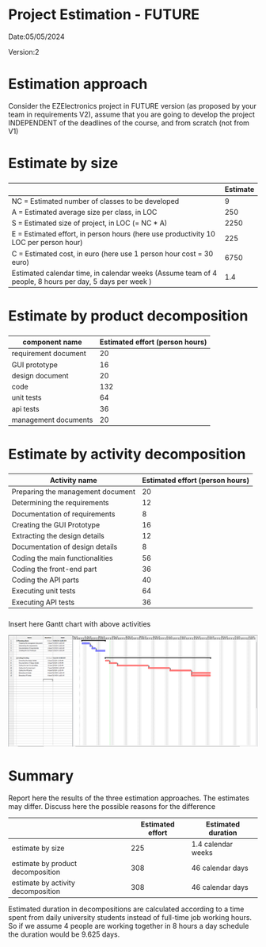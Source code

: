 # Project Estimation - FUTURE
Date:05/05/2024

Version:2


# Estimation approach
Consider the EZElectronics  project in FUTURE version (as proposed by your team in requirements V2), assume that you are going to develop the project INDEPENDENT of the deadlines of the course, and from scratch (not from V1)
# Estimate by size
### 
|             | Estimate                        |             
| ----------- | ------------------------------- |  
| NC =  Estimated number of classes to be developed   |   9                          |             
|  A = Estimated average size per class, in LOC       |              250              | 
| S = Estimated size of project, in LOC (= NC * A) |2250 | 
| E = Estimated effort, in person hours (here use productivity 10 LOC per person hour)  |    225                                  |   
| C = Estimated cost, in euro (here use 1 person hour cost = 30 euro) | 6750 | 
| Estimated calendar time, in calendar weeks (Assume team of 4 people, 8 hours per day, 5 days per week ) |     1.4               |               

# Estimate by product decomposition
### 
|         component name    | Estimated effort (person hours)   |             
| ----------- | ------------------------------- | 
|requirement document    | 20|
| GUI prototype |16|
|design document |20|
|code |132|
| unit tests |64|
| api tests |36|
| management documents  |20|

# Estimate by activity decomposition
### 
|         Activity name    | Estimated effort (person hours)   |             
| ----------- | ------------------------------- |
|Preparing the management document| 20 |
|Determining the requirements| 12 |
|Documentation of requirements | 8 |
|Creating the GUI Prototype | 16 |
|Extracting the design details| 12 |
|Documentation of design details| 8 |
|Coding the main functionalities| 56 |
|Coding the front-end part|36|
|Coding the API parts| 40 |
|Executing unit tests| 64 |
|Executing API tests| 36 |

###
Insert here Gantt chart with above activities

![Gantt](assets/images/Gantt_Diagrams/EstimationV2.png)

# Summary

Report here the results of the three estimation approaches. The  estimates may differ. Discuss here the possible reasons for the difference

|             | Estimated effort                        |   Estimated duration |          
| ----------- | ------------------------------- | ---------------|
| estimate by size |225| 1.4 calendar weeks| 
| estimate by product decomposition |308| 46 calendar days |
| estimate by activity decomposition |308| 46 calendar days|

Estimated duration in decompositions are calculated according to a time spent from daily university students instead of full-time job working hours. So if we assume 4 people are working together in 8 hours a day schedule the duration would be 9.625 days.